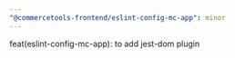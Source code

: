 ```yaml
---
"@commercetools-frontend/eslint-config-mc-app": minor
---
```


feat(eslint-config-mc-app): to add jest-dom plugin
